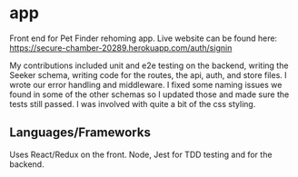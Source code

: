 # app
Front end for Pet Finder rehoming app.
Live website can be found here:
https://secure-chamber-20289.herokuapp.com/auth/signin

My contributions included unit and e2e testing on the backend, writing the Seeker schema, writing code for the routes, the api, auth, and store files. I wrote our error handling and middleware. I fixed some naming issues we found in some of the other schemas so I updated those and made sure the tests still passed. I was involved with quite a bit of the css styling. 

## Languages/Frameworks
Uses React/Redux on the front. Node, Jest for TDD testing and for the backend.
